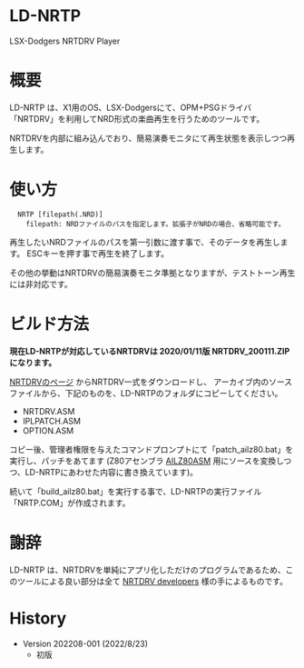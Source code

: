 # LD-NRTP
LSX-Dodgers NRTDRV Player

# 概要
LD-NRTP は、X1用のOS、LSX-Dodgersにて、OPM+PSGドライバ「NRTDRV」を利用してNRD形式の楽曲再生を行うためのツールです。

NRTDRVを内部に組み込んでおり、簡易演奏モニタにて再生状態を表示しつつ再生します。

# 使い方
```
  NRTP [filepath(.NRD)]
    filepath: NRDファイルのパスを指定します。拡張子がNRDの場合、省略可能です。
```

再生したいNRDファイルのパスを第一引数に渡す事で、そのデータを再生します。
ESCキーを押す事で再生を終了します。

その他の挙動はNRTDRVの簡易演奏モニタ準拠となりますが、テストトーン再生には非対応です。

# ビルド方法

**現在LD-NRTPが対応しているNRTDRVは 2020/01/11版 NRTDRV_200111.ZIP になります。**

[NRTDRVのページ](http://nrtdrv.sakura.ne.jp) からNRTDRV一式をダウンロードし、
アーカイブ内のソースファイルから、下記のものを、LD-NRTPのフォルダにコピーしてください。

* NRTDRV.ASM
* IPLPATCH.ASM
* OPTION.ASM

コピー後、管理者権限を与えたコマンドプロンプトにて「patch_ailz80.bat」を実行し、パッチをあてます
(Z80アセンブラ [AILZ80ASM](https://github.com/AILight/AILZ80ASM) 用にソースを変換しつつ、LD-NRTPにあわせた内容に書き換えています)。

続いて「build_ailz80.bat」を実行する事で、LD-NRTPの実行ファイル「NRTP.COM」が作成されます。

# 謝辞
LD-NRTP は、NRTDRVを単純にアプリ化しただけのプログラムであるため、このツールによる良い部分は全て [NRTDRV developers](http://nrtdrv.sakura.ne.jp/index.cgi?page=FrontPage#p3) 様の手によるものです。

# History
* Version 202208-001 (2022/8/23)
  * 初版
